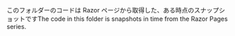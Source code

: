<span data-ttu-id="8e47a-101">このフォルダーのコードは Razor ページから取得した、ある時点のスナップショットです</span><span class="sxs-lookup"><span data-stu-id="8e47a-101">The code in this folder is snapshots in time from the Razor Pages series.</span></span>
